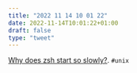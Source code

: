 ```yaml
---
title: "2022 11 14 10 01 22"
date: 2022-11-14T10:01:22+01:00
draft: false
type: "tweet"
---
```

[Why does zsh start so slowly?](https://pickard.cc/posts/why-does-zsh-start-slowly/). `#unix`
